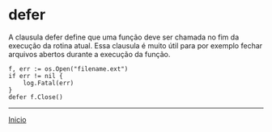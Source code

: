 # defer

A clausula defer define que uma função deve ser chamada no fim da execução da rotina atual.
Essa clausula é muito útil para por exemplo fechar arquivos abertos durante a execução da função.

```
f, err := os.Open("filename.ext")
if err != nil {
    log.Fatal(err)
}
defer f.Close()

```

---
[Inicio](README.md)
